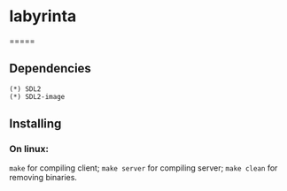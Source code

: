 # labyrinta
=====
## Dependencies
	(*) SDL2
	(*) SDL2-image

## Installing

### On linux:
``make`` for compiling client;
``make server`` for compiling server;
``make clean`` for removing binaries.
